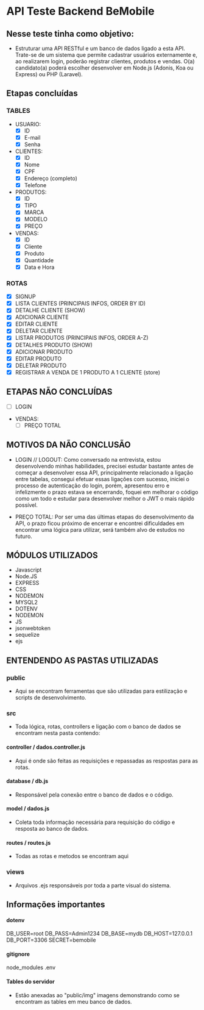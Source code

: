 # API Teste Backend BeMobile

## Nesse teste tinha como objetivo:

* Estruturar uma API RESTful e um banco de dados ligado a esta API. Trate-se de um sistema que permite cadastrar usuários externamente e, ao realizarem login, poderão registrar clientes, produtos e vendas. O(a) candidato(a) poderá escolher desenvolver em Node.js (Adonis, Koa ou Express) ou PHP (Laravel).

## Etapas concluídas

### TABLES

- USUARIO:
    - [x]  ID
    - [x]  E-mail
    - [x]  Senha

- CLIENTES:
    - [x]  ID
    - [x]  Nome
    - [x]  CPF
    - [x]  Endereço (completo)
    - [x]  Telefone
- PRODUTOS:
    - [x]  ID
    - [x]  TIPO
    - [x]  MARCA
    - [x]  MODELO
    - [x]  PREÇO
- VENDAS:
    - [x]  ID
    - [x]  Cliente
    - [x]  Produto
    - [x]  Quantidade
    - [x]  Data e Hora

### ROTAS

- [x]  SIGNUP
- [x]  LISTA CLIENTES (PRINCIPAIS INFOS, ORDER BY ID)
- [x]  DETALHE CLIENTE (SHOW)
- [x]  ADICIONAR CLIENTE
- [x]  EDITAR CLIENTE
- [x]  DELETAR CLIENTE
- [x]  LISTAR PRODUTOS (PRINCIPAIS INFOS, ORDER A-Z)
- [x]  DETALHES PRODUTO (SHOW)
- [x]  ADICIONAR PRODUTO
- [x]  EDITAR PRODUTO
- [x]  DELETAR PRODUTO
- [x]  REGISTRAR A VENDA DE 1 PRODUTO A 1 CLIENTE (store)

## ETAPAS NÃO CONCLUÍDAS 

- [ ]  LOGIN

- VENDAS:
    - [ ]  PREÇO TOTAL

## MOTIVOS DA NÃO CONCLUSÃO

- LOGIN // LOGOUT: Como conversado na entrevista, estou desenvolvendo minhas habilidades, precisei estudar bastante antes de começar a desenvolver essa API, principalmente relacionado a ligação entre tabelas, consegui efetuar essas ligações com sucesso, iniciei o processo de autenticação do login, porém, apresentou erro e infelizmente o prazo estava se encerrando, foquei em melhorar o código como um todo e estudar para desenvolver melhor o JWT o mais rápido possível.

- PREÇO TOTAL: Por ser uma das últimas etapas do desenvolvimento da API, o prazo ficou próximo de encerrar e encontrei dificuldades em encontrar uma lógica para utilizar, será também alvo de estudos no futuro.

## MÓDULOS UTILIZADOS

- Javascript
- Node.JS
- EXPRESS
- CSS
- NODEMON
- MYSQL2
- DOTENV
- NODEMON
- JS
- jsonwebtoken
- sequelize
- ejs

## ENTENDENDO AS PASTAS UTILIZADAS

### public

- Aqui se encontram ferramentas que são utilizadas para estilização e scripts de desenvolvimento.

### src

- Toda lógica, rotas, controllers e ligação com o banco de dados se encontram nesta pasta contendo:

#### controller / dados.controller.js

- Aqui é onde são feitas as requisições e repassadas as respostas para as rotas.

#### database / db.js

- Responsável pela conexão entre o banco de dados e o código.

#### model / dados.js

- Coleta toda informação necessária para requisição do código e resposta ao banco de dados.

#### routes / routes.js

- Todas as rotas e metodos se encontram aqui

### views

- Arquivos .ejs responsáveis por toda a parte visual do sistema.

## Informações importantes

#### dotenv

DB_USER=root
DB_PASS=Admin1234
DB_BASE=mydb
DB_HOST=127.0.0.1
DB_PORT=3306
SECRET=bemobile

#### gitignore

node_modules
.env

#### Tables do servidor

- Estão anexadas ao "public/img" imagens demonstrando como se encontram as tables em meu banco de dados.


